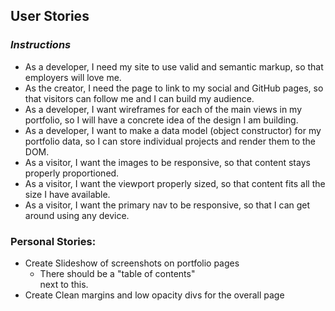 ## User Stories
### *Instructions*
* As a developer, I need my site to use valid and semantic markup, so that employers will love me.
* As the creator, I need the page to link to my social and GitHub pages, so that visitors can follow me and I can build my audience.
* As a developer, I want wireframes for each of the main views in my portfolio, so I will have a concrete idea of the design I am building.
* As a developer, I want to make a data model (object constructor) for my portfolio data, so I can store individual projects and render them to the DOM.
* As a visitor, I want the images to be responsive, so that content stays properly proportioned.
* As a visitor, I want the viewport properly sized, so that content fits all the size I have available.
* As a visitor, I want the primary nav to be responsive, so that I can get around using any device.

### Personal Stories:
* Create Slideshow of screenshots on portfolio pages
  * There should be a "table of contents" <aside> next to this.
* Create Clean margins and low opacity divs for the overall page
